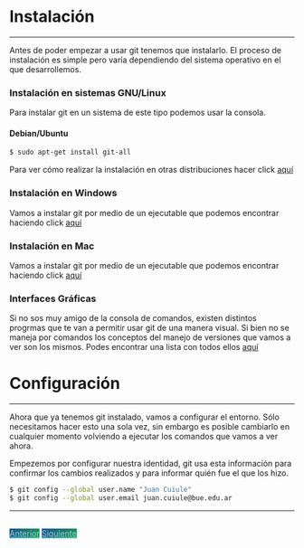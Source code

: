 # Instalación
---

Antes de poder empezar a usar git tenemos que instalarlo. El proceso de instalación es simple pero varía dependiendo del sistema operativo en el que desarrollemos.

### Instalación en sistemas GNU/Linux
Para instalar git en un sistema de este tipo podemos usar la consola.

#### Debian/Ubuntu
```bash
$ sudo apt-get install git-all
```

Para ver cómo realizar la instalación en otras distribuciones hacer click [aquí](https://git-scm.com/download/linux)

### Instalación en Windows

Vamos a instalar git por medio de un ejecutable que podemos encontrar haciendo click [aquí](https://git-scm.com/download/win)

### Instalación en Mac

Vamos a instalar git por medio de un ejecutable que podemos encontrar haciendo click [aquí](https://git-scm.com/download/mac)

### Interfaces Gráficas

Si no sos muy amigo de la consola de comandos, existen distintos progrmas que te van a permitir usar git de una manera visual. Si bien no se maneja por comandos los conceptos del manejo de versiones que vamos a ver son los mismos.
Podes encontrar una lista con todos ellos [aquí](https://git-scm.com/downloads/guis)

# Configuración
---

Ahora que ya tenemos git instalado, vamos a configurar el entorno. Sólo necesitamos hacer esto una sola vez, sin embargo es posible cambiarlo en cualquier momento volviendo a ejecutar los comandos que vamos a ver ahora.

Empezemos por configurar nuestra identidad, git usa esta información para confirmar los cambios realizados y para informar quién fue el que los hizo.

```bash
$ git config --global user.name "Juan Cuiule"
$ git config --global user.email juan.cuiule@bue.edu.ar
```

---

<br>
<style>
.my-btn {
    width: 120px;
    display: inline;
    text-align: center;
    color: rgba(255, 255, 255, 0.6);
    background-color: #159957;
    background-image: linear-gradient(120deg, #155799, #159957);
    transition: color 0.2s ease-in-out;
}

.my-btn:hover {
    color: #FFFFFF;
}

.btn-next {
    margin-left: 71.9% !important;
}
</style>
<a href="index" class="btn my-btn">Anterior</a>
<a href="git-init-clone" class="btn my-btn btn-next">Siguiente</a>
